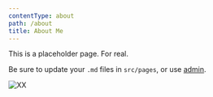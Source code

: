 ```yaml
---
contentType: about
path: /about
title: About Me
---
```

This is a placeholder page. For real.

Be sure to update your `.md` files in `src/pages`, or use [admin](/admin).

![XX](/files/xxxc.jpg)
